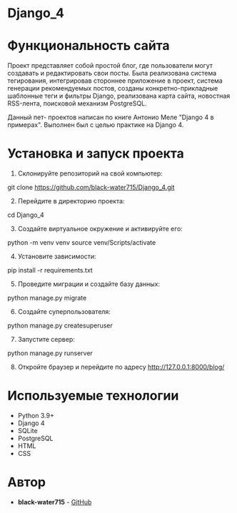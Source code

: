 # Django_4

# Функциональность сайта
Проект представляет собой простой блог, где пользователи могут создавать и редактировать свои посты.
Была реализована система тегирования, интегрировав стороннее приложение в  проект, система генерации рекомендуемых постов, созданы конкретно-прикладные шаблонные теги и фильтры Django, реализована карта сайта, новостная RSS-лента, поисковой механизм PostgreSQL.

Данный пет- проектов написан по книге Антонио Меле "Django 4 в примерах". Выполнен был с целью практике на Django 4. 

# Установка и запуск проекта
1. Склонируйте репозиторий на свой компьютер:

git clone https://github.com/black-water715/Django_4.git

2. Перейдите в директорию проекта:

cd Django_4

3. Создайте виртуальное окружение и активируйте его:

python -m venv venv
source venv/Scripts/activate

4. Установите зависимости:

pip install -r requirements.txt

5. Проведите миграции и создайте базу данных:

python manage.py migrate

6. Создайте суперпользователя:

python manage.py createsuperuser 

7. Запустите сервер:

python manage.py runserver

8. Откройте браузер и перейдите по адресу http://127.0.0.1:8000/blog/


# Используемые технологии
* Python 3.9+
* Django 4
* SQLite
* PostgreSQL
* HTML 
* CSS

# Автор
* **black-water715** - [GitHub](https://github.com/black-water715)

